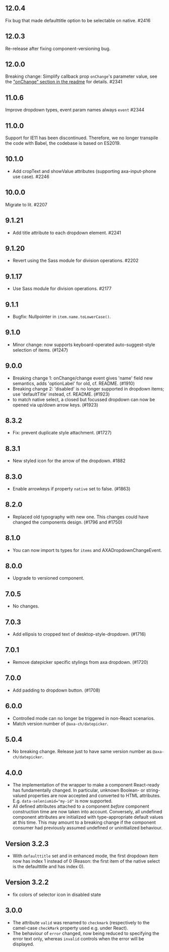 ## 12.0.4

Fix bug that made defaulttitle option to be selectable on native. #2416

## 12.0.3

Re-release after fixing component-versioning bug.

## 12.0.0

Breaking change: Simplify callback prop `onChange`'s parameter value, see the ["onChange" section in the readme](https://github.com/axa-ch-webhub-cloud/pattern-library/tree/develop/src/components/20-molecules/dropdown#onchange) for details. #2341

## 11.0.6

Improve dropdown types, event param names always `event` #2344

## 11.0.0

Support for IE11 has been discontinued. Therefore, we no longer transpile the code with Babel, the codebase is based on ES2019.

## 10.1.0

- Add cropText and showValue attributes (supporting axa-input-phone use case). #2246

## 10.0.0

Migrate to lit. #2207

## 9.1.21

- Add title attribute to each dropdown element. #2241

## 9.1.20

- Revert using the Sass module for division operations. #2202

## 9.1.17

- Use Sass module for division operations. #2177

## 9.1.1

- Bugfix: Nullpointer in `item.name.toLowerCase()`.

## 9.1.0

- Minor change: now supports keyboard-operated auto-suggest-style selection of items. (#1247)

## 9.0.0

- Breaking change 1: onChange/change event gives 'name' field new semantics, adds 'optionLabel' for old, cf. README. (#1910)
- Breaking change 2: 'disabled' is no longer supported in dropdown items; use 'defaultTitle' instead, cf. README. (#1923)
- to match native select, a closed but focussed dropdown can now be opened via up/down arrow keys. (#1923)

## 8.3.2

- Fix: prevent duplicate style attachment. (#1727)

## 8.3.1

- New styled icon for the arrow of the dropdown. #1882

## 8.3.0

- Enable arrowkeys if property `native` set to false. (#1863)

## 8.2.0

- Replaced old typography with new one. This changes could have changed the components design. (#1796 and #1750)

## 8.1.0

- You can now import ts types for `items` and AXADropdownChangeEvent.

## 8.0.0

- Upgrade to versioned component.

## 7.0.5

- No changes.

## 7.0.3

- Add ellipsis to cropped text of desktop-style-dropdown. (#1716)

## 7.0.1

- Remove datepicker specific stylings from axa dropdown. (#1720)

## 7.0.0

- Add padding to dropdown button. (#1708)

## 6.0.0

- Controlled mode can no longer be triggered in non-React scenarios.
- Match version number of `@axa-ch/datepicker`.

## 5.0.4

- No breaking change. Release just to have same version number as `@axa-ch/datepicker`.

## 4.0.0

- The implementation of the wrapper to make a component React-ready has
  fundamentally changed. In particular, unknown Boolean- or
  string-valued properties are now accepted and converted to HTML
  attributes. E.g. `data-seleniumid="my-id"` is now supported.
- All defined attributes attached to a component _before_ component
  construction time are now taken into account. Conversely, all undefined
  component attributes are initialized with type-appropriate default
  values at this time. This may amount to a breaking change if the
  component consumer had previously assumed undefined or uninitialized
  behaviour.

## Version 3.2.3

- With `defaulttitle` set and in enhanced mode, the first dropdown item now has index 1 instead of 0 (Reason: the first item of the native select is the defaulttitle and has index 0).

## Version 3.2.2

- fix colors of selector icon in disabled state

## 3.0.0

- The attribute `valid` was renamed to `checkmark` (respectively to the camel-case `checkMark` property used e.g. under React).
- The behaviour of `error` changed, now being reduced to specifying the error text only, whereas `invalid` controls when the error will be displayed.
